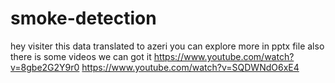 # smoke-detection
hey visiter this data translated to azeri
you can explore more in pptx file 
also there is some videos we can got it
https://www.youtube.com/watch?v=8gbe2G2Y9r0
https://www.youtube.com/watch?v=SQDWNdO6xE4

